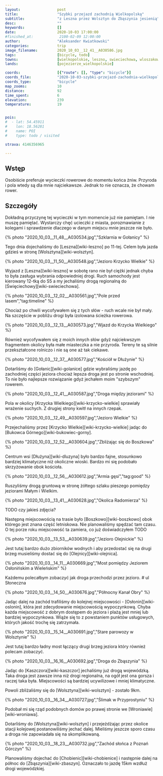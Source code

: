 ```yaml
---
layout:                 post
title:                  "Szybki przejazd zachodnią Wielkopolską"
subtitle:               "z Leszna przez Wolsztyn do Zbąszynia jesienią"
desc:                   ""
keywords:               []
date:                   2020-10-03 17:00:00
#finished_at:            2100-02-09 12:00:00
author:                 "Aleksander Kwiatkowski"
categories:             trip
image_filename:         2020_10_03__12_41__A030586.jpg
tags:                   [bicycle, todo]
towns:                  [wielkopolskie, leszno, swieciechowa, wloszakowice, przemet, wolsztyn, siedlec, zbaszyn]
lands:                  [pojezierze_wielkopolskie]

coords:                 [{"route": [], "type": "bicycle"}]
coords_file:            "2020-10-03-szybki-przejazd-zachodnia-wielkopolska.json"
coords_type:            "bicycle"
map_zooms:              10
distance:               92
time_spent:             6
elevation:              239
temperature:            19


pois:
#  - lat: 54.45911
#    lon: 18.56281
#    name: POI
#    type: todo / visited

strava: 4146356965

---
```



## Wstęp

Osobiście preferuje wycieczki rowerowe do momentu końca żniw. Przyroda i pola
wtedy są dla mnie najciekawsze. Jednak to nie oznacza, że chowam rower.

## Szczegóły

Dokładną przyczynę tej wycieczki w tym momencie już nie pamiętam. I
nie muszę pamiętać. Wystarczy chęć ucieczki z miasta, porozmawianie
z kolegami i sprawdzenie dlaczego w danym miejscu mnie jeszcze nie było.

{% photo "2020_10_03__11_48__A030534.jpg","Szklarnia w Gołanicy" %}

Tego dnia dojechaliśmy do [Leszna][wiki-leszno] po 11-tej. Celem była
jazda gdzieś w stronę [Wolsztyna][wiki-wolsztyn].

{% photo "2020_10_03__11_50__A030548.jpg","Jezioro Krzycko Wielkie" %}

Wyjazd z [Leszna][wiki-leszno] w sobotę rano nie był ciężki jednak
chyba to była zasługa wybrania odpowiedniej drogi. Ruch samochody
jest kierowany 12-tką do S5 a my jechaliśmy drogą regionalną do
[Święciechowy][wiki-swieciechowa].

{% photo "2020_10_03__12_02__A030561.jpg","Pole przed lasem","tag:timeline" %}

Chociaż po chwili wycofywałem się z tych słów - ruch wcale nie był
mały. Na szczęście w pobliżu drogi była izolowana ścieżka rowerowa.

{% photo "2020_10_03__12_13__A030573.jpg","Wjazd do Krzycka Wielkiego" %}

Również wycofywałem się z moich innych słów gdyż najciekwszym
fragmentem okolicy była małe miasteczka a nie przyroda. Tereny te są silnie
przekształcone rolniczo i nie są one aż tak ciekawe.

{% photo "2020_10_03__12_37__A030577.jpg","Kościół w Dłużynie" %}

Dotarliśmy do [Gołanic][wiki-golanice] gdzie wybraliśmy jazdę po zachodniej
części jeziora chociaż lepsza droga jest po stronie wschodniej. To
nie było najlepsze rozwiązanie gdyż jechałem moim "szybszym"
rowerem.

{% photo "2020_10_03__12_41__A030587.jpg","Droga między jeziorami" %}

Pola w okolicy [Krzycka Wielkiego][wiki-krzycko-wielkie] sprawiały
wrażenie suchych. Z drugiej strony kwitł na innych rzepak.

{% photo "2020_10_03__12_49__A030597.jpg","Jezioro Wielkie" %}

Przejechaliśmy przez [Krzycko Wielkie][wiki-krzycko-wielkie] jadąc
do [Bukowca Górnego][wiki-bukowiec-gorny].

{% photo "2020_10_03__12_52__A030604.jpg","Zbliżając się do Boszkowa" %}

Centrum wsi [Dłużyna][wiki-dluzyna] było bardzo fajne, stosunkowo bardziej
klimatyczne niż okoliczne wioski. Bardzo mi się podobało skrzyżowanie obok
kościoła.

{% photo "2020_10_03__12_56__A030612.jpg","Armia gęsi","tag:good" %}

Ruszyliśmy drogą gruntową w stronę żółtego szlaku pieszego pomiędzy
jeziorami Małym i Wielkim.

{% photo "2020_10_03__13_41__A030628.jpg","Okolica Radomierza" %}

TODO czy jakieś zdjęcia?

Następną miejscowością na trasie było [Boszkowo][wiki-boszkowo] obok
którego jest znana część letniskowa. Nie planowaliśmy spędzać tam czasu.
O tej porze roku miejscowość ta zamiera, co już
doświadczyłem TODO

{% photo "2020_10_03__13_53__A030639.jpg","Jezioro Olejnickie" %}

Jest tutaj bardzo dużo zbiorników wodnych i aby przedostać się na drugi
brzeg musieliśmy dostać się do [Olejnicy][wiki-olejnica].

{% photo "2020_10_03__14_11__A030669.jpg","Most pomiędzy Jeziorem Osłonińskim a Wieleńskim" %}

Każdemu polecałbym zobaczyć jak droga przechodzi przez jezioro. # ul Słoneczna

{% photo "2020_10_03__14_50__A030676.jpg","Północny Kanał Obry" %}

Jadąc dalej na zachód trafiliśmy do kolejnej miejscowości - [Osłonin][wiki-oslonin],
która jest zdecydowanie miejscowością wypoczynkową. Chyba każda miejscowość
z dobrym dostępem do jeziora i plażą jest mniej lub bardziej wypoczynkowa.
Wiąże się to z powstaniem punktów usługowych, których jakość trochę
się zatrzymała.

{% photo "2020_10_03__15_14__A030691.jpg","Stare parowozy w Wolsztynie" %}

Jest tutaj bardzo ładny most łączący drugi brzeg jeziora który również
polecam zobaczyć.

{% photo "2020_10_03__16_16__A030692.jpg","Droga do Zbąszynia" %}

Jadąc do [Kaszczora][wiki-kaszczor] jechaliśmy już drogą wojewódzką.
Taka droga jest zawsze inna niż drogi regionalna, na ogół jest ona gorsza
i raczej taka była. Miejscowości są bardziej ucywilizowe i mniej klimatyczne.

Powoli zbliżaliśmy się do [Wolsztyna][wiki-wolsztyn] - zostało 9km.

{% photo "2020_10_03__16_34__A030727.jpg","Ślimak w Przyprostyniu" %}

Podobał mi się rząd podobnych domów po prawej stronie we [Wroniawie][wiki-wroniawa].

Dotarliśmy do [Wolsztyna][wiki-wolsztyn] i przejeżdżając przez okolice
stacji kolejowej postanowiliśmy jechać dalej. Mieliśmy jeszcze sporo czasu
a droga nie zapowiadała się na skomplikowaną.

{% photo "2020_10_03__18_23__A030732.jpg","Zachód słońca z Poznań Górczyn" %}

Planowaliśmy dojechać do [Chobienic][wiki-chobienice] i następnie dalej na
północ do [Zbąszynia][wiki-zbaszyn]. Oznaczało to jazdę 15km wzdłuż drogi
wojewódzkiej.
